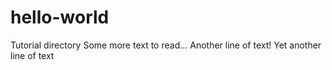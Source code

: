 # hello-world
Tutorial directory
Some more text to read...
Another line of text!
Yet another line of text
